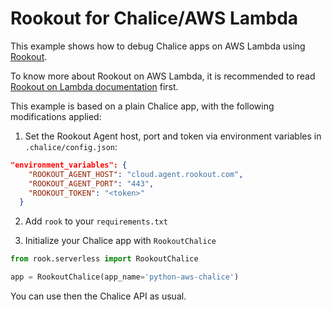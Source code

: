 # Rookout for Chalice/AWS Lambda

This example shows how to debug Chalice apps on AWS Lambda using [Rookout](https://rookout.com).

To know more about Rookout on AWS Lambda, it is recommended to read [Rookout on Lambda documentation](https://github.com/Rookout/deployment-examples/blob/master/node-aws-lambda/README.md) first.

This example is based on a plain Chalice app, with the following modifications applied:

1. Set the Rookout Agent host, port and token via environment variables in `.chalice/config.json`:

```json
"environment_variables": {
    "ROOKOUT_AGENT_HOST": "cloud.agent.rookout.com",
    "ROOKOUT_AGENT_PORT": "443",
    "ROOKOUT_TOKEN": "<token>"
  }
```

2. Add `rook` to your `requirements.txt`

3. Initialize your Chalice app with `RookoutChalice`

```python
from rook.serverless import RookoutChalice

app = RookoutChalice(app_name='python-aws-chalice')
```

You can use then the Chalice API as usual.
